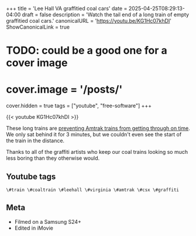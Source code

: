 +++
title = 'Lee Hall VA graffitied coal cars'
date = 2025-04-25T08:29:13-04:00
draft = false
description = 'Watch the tail end of a long train of empty graffitied coal cars.'
canonicalURL = 'https://youtu.be/KG1Hc07khDI'
ShowCanonicalLink = true
# TODO: could be a good one for a cover image
# cover.image = '/posts/'
cover.hidden = true
tags = ["youtube", "free-software"]
+++

{{< youtube KG1Hc07khDI >}}

These long trains are
[preventing Amtrak trains from getting through on time](https://www.trains.com/trn/news-reviews/news-wire/fight-over-freight-delays-could-hit-amtraks-wallet-analysis/).
We only sat behind it for 3 minutes, but we couldn't even see the start of the train in the distance.

Thanks to all of the graffiti artists who keep our coal trains looking so much
less boring than they otherwise would.  

## Youtube tags

```
\#train \#coaltrain \#leehall \#virginia \#amtrak \#csx \#graffiti
```

## Meta

- Filmed on a Samsung S24+
- Edited in iMovie
